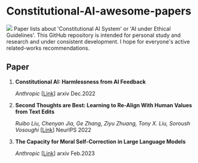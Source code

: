 # Constitutional-AI-awesome-papers
![](https://img.shields.io/github/last-commit/Timothyxxx/Chain-of-ThoughtsPapers?color=green) 
Paper lists about 'Constitutional AI System' or 'AI under Ethical Guidelines'. This GitHub repository is intended for personal study and research and under consistent development. I hope for everyone's active related-works recommendations.

## Paper

1. **Constitutional AI: Harmlessness from AI Feedback**

   *Anthropic* [[Link](https://arxiv.org/abs/2212.08073)] arxiv Dec.2022

2. **Second Thoughts are Best: Learning to Re-Align With Human Values from Text Edits**

   *Ruibo Liu, Chenyan Jia, Ge Zhang, Ziyu Zhuang, Tony X. Liu, Soroush Vosoughi* [[Link](https://proceedings.neurips.cc/paper_files/paper/2022/file/01c4593d60a020fed5607944330106b1-Paper-Conference.pdf)] NeurIPS 2022

3. **The Capacity for Moral Self-Correction in Large Language Models**

   *Anthropic* [[Link](https://arxiv.org/abs/2302.07459)] arxiv Feb.2023



